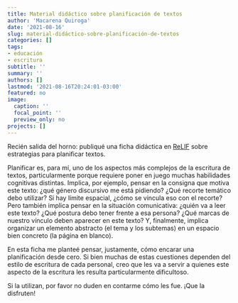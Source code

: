 ```yaml
---
title: Material didáctico sobre planificación de textos
author: 'Macarena Quiroga'
date: '2021-08-16'
slug: material-didáctico-sobre-planificación-de-textos
categories: []
tags: 
- educación
- escritura
subtitle: ''
summary: ''
authors: []
lastmod: '2021-08-16T20:24:01-03:00'
featured: no
image:
  caption: ''
  focal_point: ''
  preview_only: no
projects: []
---
```


Recién salida del horno: publiqué una ficha didáctica en [ReLIF](https://relif.net.ar/como-enfrentarse-a-una-hoja-en-blanco-la-organizacion-de-los-cimientos-de-la-escritura/) sobre estrategias para planificar textos.

Planificar es, para mí, uno de los aspectos más complejos de la escritura de textos, particularmente porque requiere poner en juego muchas habilidades cognitivas distintas. Implica, por ejemplo, pensar en la consigna que motiva este texto: ¿qué género discursivo me está pidiendo? ¿Qué recorte temático debo utilizar? Si hay límite espacial, ¿cómo se vincula eso con el recorte? Pero también implica pensar en la situación comunicativa: ¿quién va a leer este texto? ¿Qué postura debo tener frente a esa persona? ¿Qué marcas de nuestro vínculo deben aparecer en este texto? Y, finalmente, implica organizar un elemento abstracto (el tema y los subtemas) en un espacio bien concreto (la página en blanco).

En esta ficha me planteé pensar, justamente, cómo encarar una planificación desde cero. Si bien muchas de estas cuestiones dependen del estilo de escritura de cada personal, creo que les va a servir a quienes este aspecto de la escritura les resulta particularmente dificultoso. 

Si la utilizan, por favor no duden en contarme cómo les fue. ¡Que la disfruten!
